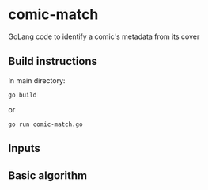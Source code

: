 # comic-match
GoLang code to identify a comic's metadata from its cover

## Build instructions

In main directory:

```shell
go build
```

or 

```shell
go run comic-match.go
```

## Inputs

## Basic algorithm




